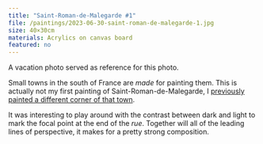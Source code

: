 ```yaml
---
title: "Saint-Roman-de-Malegarde #1"
file: /paintings/2023-06-30-saint-roman-de-malegarde-1.jpg
size: 40×30cm
materials: Acrylics on canvas board
featured: no
---
```


A vacation photo served as reference for this photo.

Small towns in the south of France are *made* for painting them. This is actually not my first painting of Saint-Roman-de-Malegarde, I [previously painted a different corner of that town](http://127.0.0.1:4000/paintings/2022-04-29-south-france-cypress/).

It was interesting to play around with the contrast between dark and light to mark the focal point at the end of the *rue*. Together will all of the leading lines of perspective, it makes for a pretty strong composition. 